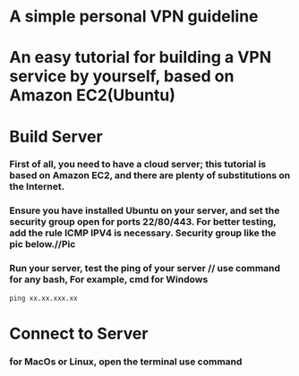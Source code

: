 # A simple personal VPN guideline
# An easy tutorial for building a VPN service by yourself, based on Amazon EC2(Ubuntu)

# Build Server
### First of all, you need to have a cloud server; this tutorial is based on Amazon EC2, and there are plenty of substitutions on the Internet. 
### Ensure you have installed Ubuntu on your server, and set the security group open for ports 22/80/443. For better testing, add the rule ICMP IPV4 is necessary. Security group like the pic below.//Pic
### Run your server, test the ping of your server // use command for any bash, For example, cmd for Windows
```
ping xx.xx.xxx.xx
```
# Connect to Server
### for MacOs or Linux, open the terminal use command


